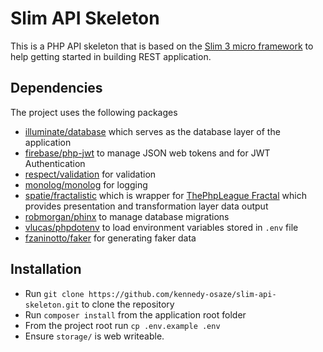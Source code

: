 # Slim API Skeleton

This is a PHP API skeleton that is based on the [Slim 3 micro framework](http://www.slimframework.com) to help getting started in building REST application.

## Dependencies

The project uses the following packages

- [illuminate/database](https://github.com/illuminate/database) which serves as the database layer of the application
- [firebase/php-jwt](https://github.com/firebase/php-jwt) to manage JSON web tokens and for JWT Authentication
- [respect/validation](https://github.com/respect/validation) for validation
- [monolog/monolog](https://github.com/Seldaek/monolog) for logging
- [spatie/fractalistic](https://github.com/thephpleague/fractal) which is wrapper for [ThePhpLeague Fractal](https://github.com/thephpleague/fractal) which provides presentation and transformation layer data output
- [robmorgan/phinx](https://github.com/cakephp/phinx) to manage database migrations
- [vlucas/phpdotenv](https://github.com/vlucas/phpdotenv) to load environment variables stored in `.env` file
- [fzaninotto/faker](https://github.com/fzaninotto/faker) for generating faker data

## Installation

- Run `git clone https://github.com/kennedy-osaze/slim-api-skeleton.git` to clone the repository
- Run `composer install` from the application root folder
- From the project root run `cp .env.example .env`
- Ensure `storage/` is web writeable.
